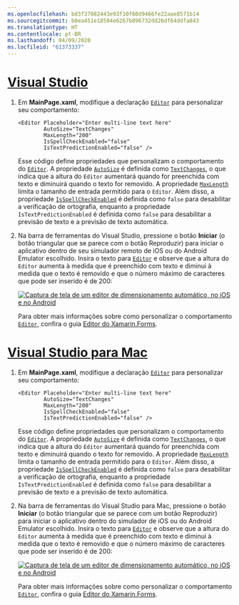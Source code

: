 ```yaml
---
ms.openlocfilehash: bd3f37082443e93f10f60d9466fe22aae8571b14
ms.sourcegitcommit: b0ea451e18504e6267b896732dd26df64ddfa843
ms.translationtype: HT
ms.contentlocale: pt-BR
ms.lasthandoff: 04/09/2020
ms.locfileid: "61373337"
---
```

# <a name="visual-studio"></a>[Visual Studio](#tab/vswin)

1. Em **MainPage.xaml**, modifique a declaração [`Editor`](xref:Xamarin.Forms.Editor) para personalizar seu comportamento:

    ```xaml
    <Editor Placeholder="Enter multi-line text here"
            AutoSize="TextChanges"
            MaxLength="200"
            IsSpellCheckEnabled="false"
            IsTextPredictionEnabled="false" />
    ```

    Esse código define propriedades que personalizam o comportamento do [`Editor`](xref:Xamarin.Forms.Editor). A propriedade [`AutoSize`](xref:Xamarin.Forms.Editor.AutoSize) é definida como [`TextChanges`](xref:Xamarin.Forms.EditorAutoSizeOption.TextChanges), o que indica que a altura do `Editor` aumentará quando for preenchida com texto e diminuirá quando o texto for removido. A propriedade [`MaxLength`](xref:Xamarin.Forms.InputView.MaxLength) limita o tamanho de entrada permitido para o `Editor`. Além disso, a propriedade [`IsSpellCheckEnabled`](xref:Xamarin.Forms.InputView.IsSpellCheckEnabled) é definida como `false` para desabilitar a verificação de ortografia, enquanto a propriedade `IsTextPredictionEnabled` é definida como `false` para desabilitar a previsão de texto e a previsão de texto automática.

1. Na barra de ferramentas do Visual Studio, pressione o botão **Iniciar** (o botão triangular que se parece com o botão Reproduzir) para iniciar o aplicativo dentro de seu simulador remoto de iOS ou do Android Emulator escolhido. Insira o texto para [`Editor`](xref:Xamarin.Forms.Entry) e observe que a altura do `Editor` aumenta à medida que é preenchido com texto e diminui à medida que o texto é removido e que o número máximo de caracteres que pode ser inserido é de 200:

    [![Captura de tela de um editor de dimensionamento automático, no iOS e no Android](../images/customize-behavior.png "Editor de dimensionamento automático")](../images/customize-behavior-large.png#lightbox "Editor de dimensionamento automático")

    Para obter mais informações sobre como personalizar o comportamento [`Editor`](xref:Xamarin.Forms.Editor), confira o guia [Editor do Xamarin.Forms](~/xamarin-forms/user-interface/text/editor.md).

# <a name="visual-studio-for-mac"></a>[Visual Studio para Mac](#tab/vsmac)

1. Em **MainPage.xaml**, modifique a declaração [`Editor`](xref:Xamarin.Forms.Editor) para personalizar seu comportamento:

    ```xaml
    <Editor Placeholder="Enter multi-line text here"
            AutoSize="TextChanges"
            MaxLength="200"
            IsSpellCheckEnabled="false"
            IsTextPredictionEnabled="false" />
    ```

    Esse código define propriedades que personalizam o comportamento do [`Editor`](xref:Xamarin.Forms.Editor). A propriedade [`AutoSize`](xref:Xamarin.Forms.Editor.AutoSize) é definida como [`TextChanges`](xref:Xamarin.Forms.EditorAutoSizeOption.TextChanges), o que indica que a altura do `Editor` aumentará quando for preenchida com texto e diminuirá quando o texto for removido. A propriedade [`MaxLength`](xref:Xamarin.Forms.InputView.MaxLength) limita o tamanho de entrada permitido para o `Editor`. Além disso, a propriedade [`IsSpellCheckEnabled`](xref:Xamarin.Forms.InputView.IsSpellCheckEnabled) é definida como `false` para desabilitar a verificação de ortografia, enquanto a propriedade `IsTextPredictionEnabled` é definida como `false` para desabilitar a previsão de texto e a previsão de texto automática.

1. Na barra de ferramentas do Visual Studio para Mac, pressione o botão **Iniciar** (o botão triangular que se parece com um botão Reproduzir) para iniciar o aplicativo dentro do simulador de iOS ou do Android Emulator escolhido. Insira o texto para [`Editor`](xref:Xamarin.Forms.Entry) e observe que a altura do `Editor` aumenta à medida que é preenchido com texto e diminui à medida que o texto é removido e que o número máximo de caracteres que pode ser inserido é de 200:

    [![Captura de tela de um editor de dimensionamento automático, no iOS e no Android](../images/customize-behavior.png "Editor de dimensionamento automático")](../images/customize-behavior-large.png#lightbox "Editor de dimensionamento automático")

    Para obter mais informações sobre como personalizar o comportamento [`Editor`](xref:Xamarin.Forms.Editor), confira o guia [Editor do Xamarin.Forms](~/xamarin-forms/user-interface/text/editor.md).
